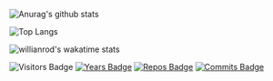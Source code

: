 ![Anurag's github stats](https://github-readme-stats.vercel.app/api?username=itamardenkberg&count_private=true&show_icons=true)


![Top Langs](https://github-readme-stats.vercel.app/api/top-langs/?username=itamardenkberg)

![willianrod's wakatime stats](https://github-readme-stats.vercel.app/api/wakatime?username=itamardenkberg)

![Visitors Badge](https://visitor-badge.laobi.icu/badge?page_id=itamardenkberg.itamardenkberg)
[![Years Badge](https://badges.pufler.dev/years/puf17640)](https://badges.pufler.dev)
[![Repos Badge](https://badges.pufler.dev/repos/puf17640)](https://badges.pufler.dev)
[![Commits Badge](https://badges.pufler.dev/commits/monthly/puf17640)](https://badges.pufler.dev)
